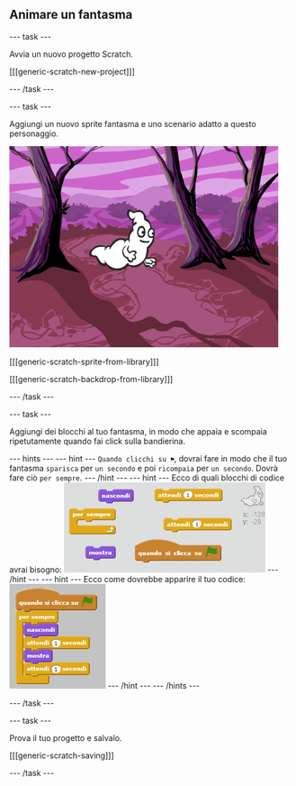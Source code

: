 ## Animare un fantasma

--- task ---

Avvia un nuovo progetto Scratch.

[[[generic-scratch-new-project]]]

--- /task ---

--- task ---

Aggiungi un nuovo sprite fantasma e uno scenario adatto a questo personaggio.

![screenshot](images/ghost-ghost.png)

[[[generic-scratch-sprite-from-library]]]

[[[generic-scratch-backdrop-from-library]]]

--- /task ---

--- task ---

Aggiungi dei blocchi al tuo fantasma, in modo che appaia e scompaia ripetutamente quando fai click sulla bandierina.

--- hints --- --- hint --- `Quando clicchi su ⚑`, dovrai fare in modo che il tuo fantasma `sparisca` per `un secondo` e poi `ricompaia` per `un secondo`. Dovrà fare ciò `per sempre`. --- /hint --- --- hint --- Ecco di quali blocchi di codice avrai bisogno: ![screenshot](images/ghost-appear-blocks.png) --- /hint --- --- hint --- Ecco come dovrebbe apparire il tuo codice: ![screenshot](images/ghost-appear-code.png) --- /hint --- --- /hints ---

--- /task ---

--- task ---

Prova il tuo progetto e salvalo.

[[[generic-scratch-saving]]]

--- /task ---